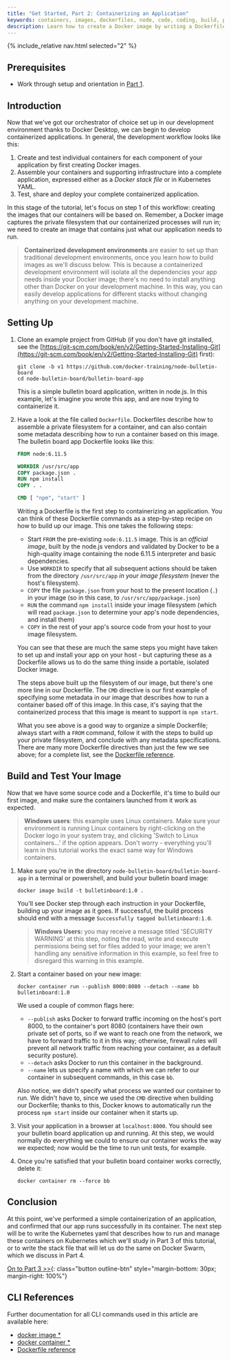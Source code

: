 ```yaml
---
title: "Get Started, Part 2: Containerizing an Application"
keywords: containers, images, dockerfiles, node, code, coding, build, push, run
description: Learn how to create a Docker image by writing a Dockerfile, and use it to run a simple container.
---
```


{% include_relative nav.html selected="2" %}

## Prerequisites

- Work through setup and orientation in [Part 1](index.md).

## Introduction

Now that we've got our orchestrator of choice set up in our development environment thanks to Docker Desktop,
we can begin to develop containerized applications. In general, the development workflow looks like this:

1. Create and test individual containers for each component of your application by first creating Docker images.
2. Assemble your containers and supporting infrastructure into a complete application, expressed either as a *Docker stack file* or in Kubernetes YAML.
3. Test, share and deploy your complete containerized application. 

In this stage of the tutorial, let's focus on step 1 of this workflow: creating the images that our containers will be based on. Remember, a Docker image captures the private filesystem that our containerized processes will run in; we need to create an image that contains just what our application needs to run.

> **Containerized development environments** are easier to set up than traditional development environments, once you learn how to build images as we'll discuss below. This is because a containerized development environment will isolate all the dependencies your app needs inside your Docker image; there's no need to install anything other than Docker on your development machine. In this way, you can easily develop applications for different stacks without changing anything on your development machine.

## Setting Up

1.  Clone an example project from GitHub (if you don't have git installed, see the [https://git-scm.com/book/en/v2/Getting-Started-Installing-Git](https://git-scm.com/book/en/v2/Getting-Started-Installing-Git) first):

    ```shell
    git clone -b v1 https://github.com/docker-training/node-bulletin-board
    cd node-bulletin-board/bulletin-board-app
    ```

    This is a simple bulletin board application, written in node.js. In this example, let's imagine you wrote this app, and are now trying to containerize it.

2.  Have a look at the file called `Dockerfile`. Dockerfiles describe how to assemble a private filesystem for a container, and can also contain some metadata describing how to run a container based on this image. The bulletin board app Dockerfile looks like this:

    ```dockerfile
    FROM node:6.11.5    

    WORKDIR /usr/src/app
    COPY package.json .
    RUN npm install    
    COPY . .

    CMD [ "npm", "start" ]    
    ```

    Writing a Dockerfile is the first step to containerizing an application. You can think of these Dockerfile commands as a step-by-step recipe on how to build up our image. This one takes the following steps:

    - Start `FROM` the pre-existing `node:6.11.5` image. This is an *official image*, built by the node.js vendors and validated by Docker to be a high-quality image containing the node 6.11.5 interpreter and basic dependencies.
    - Use `WORKDIR` to specify that all subsequent actions should be taken from the directory `/usr/src/app` *in your image filesystem* (never the host's filesystem).
    - `COPY` the file `package.json` from your host to the present location (`.`) in your image (so in this case, to `/usr/src/app/package.json`)
    - `RUN` the command `npm install` inside your image filesystem (which will read `package.json` to determine your app's node dependencies, and install them)
    - `COPY` in the rest of your app's source code from your host to your image filesystem.

    You can see that these are much the same steps you might have taken to set up and install your app on your host - but capturing these as a Dockerfile allows us to do the same thing inside a portable, isolated Docker image.

    The steps above built up the filesystem of our image, but there's one more line in our Dockerfile. The `CMD` directive is our first example of specifying some metadata in our image that describes how to run a container based off of this image. In this case, it's saying that the containerized process that this image is meant to support is `npm start`.

    What you see above is a good way to organize a simple Dockerfile; always start with a `FROM` command, follow it with the steps to build up your private filesystem, and conclude with any metadata specifications. There are many more Dockerfile directives than just the few we see above; for a complete list, see the [Dockerfile reference](https://docs.docker.com/engine/reference/builder/).

## Build and Test Your Image

Now that we have some source code and a Dockerfile, it's time to build our first image, and make sure the containers launched from it work as expected.

> **Windows users**: this example uses Linux containers. Make sure your environment is running Linux containers by right-clicking on the Docker logo in your system tray, and clicking 'Switch to Linux containers...' if the option appears. Don't worry - everything you'll learn in this tutorial works the exact same way for Windows containers.

1.  Make sure you're in the directory `node-bulletin-board/bulletin-board-app` in a terminal or powershell, and build your bulletin board image:

    ```script
    docker image build -t bulletinboard:1.0 .
    ```

    You'll see Docker step through each instruction in your Dockerfile, building up your image as it goes. If successful, the build process should end with a message `Successfully tagged bulletinboard:1.0`.

    > **Windows Users:** you may receive a message titled 'SECURITY WARNING' at this step, noting the read, write and execute permissions being set for files added to your image; we aren't handling any sensitive information in this example, so feel free to disregard this warning in this example.

2.  Start a container based on your new image:

    ```script
    docker container run --publish 8000:8080 --detach --name bb bulletinboard:1.0
    ```

    We used a couple of common flags here:

    - `--publish` asks Docker to forward traffic incoming on the host's port 8000, to the container's port 8080 (containers have their own private set of ports, so if we want to reach one from the network, we have to forward traffic to it in this way; otherwise, firewall rules will prevent all network traffic from reaching your container, as a default security posture).
    - `--detach` asks Docker to run this container in the background.
    - `--name` lets us specify a name with which we can refer to our container in subsequent commands, in this case `bb`.

    Also notice, we didn't specify what process we wanted our container to run. We didn't have to, since we used the `CMD` directive when building our Dockerfile; thanks to this, Docker knows to automatically run the process `npm start` inside our container when it starts up.

3.  Visit your application in a browser at `localhost:8000`. You should see your bulletin board application up and running. At this step, we would normally do everything we could to ensure our container works the way we expected; now would be the time to run unit tests, for example.

4.  Once you're satisfied that your bulletin board container works correctly, delete it:

    ```script
    docker container rm --force bb
    ```

## Conclusion

At this point, we've performed a simple containerization of an application, and confirmed that our app runs successfully in its container. The next step will be to write the Kubernetes yaml that describes how to run and manage these containers on Kubernetes which we'll study in Part 3 of this tutorial, or to write the stack file that will let us do the same on Docker Swarm, which we discuss in Part 4. 

[On to Part 3 >>](part3.md){: class="button outline-btn" style="margin-bottom: 30px; margin-right: 100%"}

## CLI References

Further documentation for all CLI commands used in this article are available here:

 - [docker image *](https://docs.docker.com/engine/reference/commandline/image/)
 - [docker container *](https://docs.docker.com/engine/reference/commandline/container/)
 - [Dockerfile reference](https://docs.docker.com/engine/reference/builder/)
